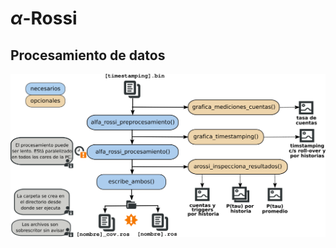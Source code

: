 $\alpha$-Rossi
==============

Procesamiento de datos
----------------------

![Diagrama de flujo para el procesamiento de $\alpha$-Rossi](flujo_procesamiento.png)
